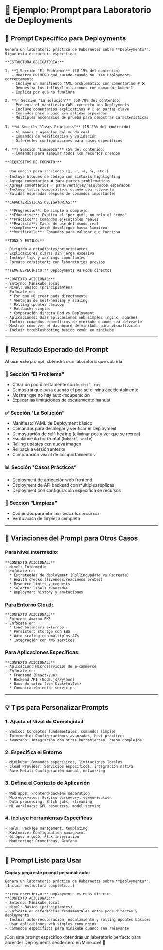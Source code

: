 # 📝 Ejemplo: Prompt para Laboratorio de Deployments

## 🎯 Prompt Específico para Deployments

```
Genera un laboratorio práctico de Kubernetes sobre **Deployments**. Sigue esta estructura específica:

**ESTRUCTURA OBLIGATORIA:**

1. **🚫 Sección "El Problema"** (10-15% del contenido)
   - Muestra PRIMERO qué sucede cuando NO usas Deployments correctamente
   - Incluye un manifiesto YAML problemático con comentarios # ❌ 
   - Demuestra los fallos/limitaciones con comandos kubectl
   - Explica por qué no funciona

2. **✅ Sección "La Solución"** (60-70% del contenido)
   - Presenta el manifiesto YAML correcto con Deployments
   - Incluye comentarios explicativos # 🎯 en partes clave
   - Comandos paso a paso con salidas esperadas
   - Múltiples escenarios de prueba para demostrar características

3. **📊 Sección "Casos Prácticos"** (15-20% del contenido)
   - Al menos 3 ejemplos del mundo real
   - Comandos de verificación y validación
   - Diferentes configuraciones para casos específicos

4. **🧹 Sección "Limpieza"** (5% del contenido)
   - Comandos para limpiar todos los recursos creados

**REQUISITOS DE FORMATO:**

- Usa emojis para secciones (🚫, ✅, 📊, 🔍, etc.)
- Incluye bloques de código con sintaxis highlighting
- Agrega comentarios ❌ para partes problemáticas
- Agrega comentarios ✅ para ventajas/resultados esperados
- Incluye tablas comparativas cuando sea relevante
- Salidas esperadas después de comandos importantes

**CARACTERÍSTICAS OBLIGATORIAS:**

- **Progresivo**: De simple a complejo
- **Educativo**: Explica el "por qué", no solo el "cómo"
- **Práctico**: Comandos ejecutables reales
- **Realista**: Casos de uso del mundo real
- **Completo**: Desde despliegue hasta limpieza
- **Verificable**: Comandos para validar que funciona

**TONO Y ESTILO:**

- Dirigido a estudiantes/principiantes
- Explicaciones claras sin jerga excesiva
- Incluye tips y warnings importantes
- Formato consistente con laboratorios previos

**TEMA ESPECÍFICO:** Deployments vs Pods directos

**CONTEXTO ADICIONAL:** 
- Entorno: Minikube local
- Nivel: Básico (principiantes)
- Enfócate en: 
  * Por qué NO crear pods directamente
  * Ventajas de self-healing y scaling
  * Rolling updates básicos
  * Rollbacks simples
  * Comparación directa Pod vs Deployment
- Aplicaciones: Usar aplicaciones web simples (nginx, apache)
- Incluir comandos específicos de minikube cuando sea relevante
- Mostrar cómo ver el dashboard de minikube para visualización
- Incluir troubleshooting básico común en minikube
```

---

## 🎯 Resultado Esperado del Prompt

Al usar este prompt, obtendrías un laboratorio que cubriría:

### **🚫 Sección "El Problema"**
- Crear un pod directamente con `kubectl run`
- Demostrar qué pasa cuando el pod se elimina accidentalmente
- Mostrar que no hay auto-recuperación
- Explicar las limitaciones de escalamiento manual

### **✅ Sección "La Solución"**
- Manifiesto YAML de Deployment básico
- Comandos para desplegar y verificar el Deployment
- Demostración de self-healing (eliminar pod y ver que se recrea)
- Escalamiento horizontal (`kubectl scale`)
- Rolling updates con nueva imagen
- Rollback a versión anterior
- Comparación visual de comportamientos

### **📊 Sección "Casos Prácticos"**
- Deployment de aplicación web frontend
- Deployment de API backend con múltiples réplicas
- Deployment con configuración específica de recursos

### **🧹 Sección "Limpieza"**
- Comandos para eliminar todos los recursos
- Verificación de limpieza completa

---

## 🔧 Variaciones del Prompt para Otros Casos

### Para Nivel Intermedio:
```
**CONTEXTO ADICIONAL:** 
- Nivel: Intermedio
- Enfócate en: 
  * Estrategias de deployment (RollingUpdate vs Recreate)
  * Health checks (liveness/readiness probes)
  * Resource limits y requests
  * Selector labels avanzados
  * Deployment history y anotaciones
```

### Para Entorno Cloud:
```
**CONTEXTO ADICIONAL:** 
- Entorno: Amazon EKS
- Enfócate en:
  * Load balancers externos
  * Persistent storage con EBS
  * Auto-scaling con múltiples AZs
  * Integración con AWS services
```

### Para Aplicaciones Específicas:
```
**CONTEXTO ADICIONAL:** 
- Aplicación: Microservicios de e-commerce
- Enfócate en:
  * Frontend (React/Vue)
  * Backend API (Node.js/Python)
  * Base de datos (con StatefulSet)
  * Comunicación entre servicios
```

---

## 💡 Tips para Personalizar Prompts

### 1. **Ajusta el Nivel de Complejidad**
```
- Básico: Conceptos fundamentales, comandos simples
- Intermedio: Configuraciones avanzadas, best practices
- Avanzado: Integración con otras herramientas, casos complejos
```

### 2. **Especifica el Entorno**
```
- Minikube: Comandos específicos, limitaciones locales
- Cloud Provider: Servicios específicos, integración nativa
- Bare Metal: Configuración manual, networking
```

### 3. **Define el Contexto de Aplicación**
```
- Web apps: Frontend/backend separation
- Microservices: Service discovery, communication
- Data processing: Batch jobs, streaming
- ML workloads: GPU resources, model serving
```

### 4. **Incluye Herramientas Específicas**
```
- Helm: Package management, templating
- Kustomize: Configuration management
- GitOps: ArgoCD, Flux integration
- Monitoring: Prometheus, Grafana
```

---

## 🚀 Prompt Listo para Usar

**Copia y pega este prompt personalizado:**

```
Genera un laboratorio práctico de Kubernetes sobre **Deployments**. [Incluir estructura completa...]

**TEMA ESPECÍFICO:** Deployments vs Pods directos
**CONTEXTO ADICIONAL:** 
- Entorno: Minikube local
- Nivel: Básico (principiantes)
- Enfócate en diferencias fundamentales entre pods directos y deployments
- Incluir auto-recuperación, escalamiento y rolling updates básicos
- Usar aplicaciones web simples como nginx
- Comandos específicos para minikube cuando sea relevante
```

¡Con este prompt específico obtendrás un laboratorio perfecto para aprender Deployments desde cero en Minikube! 🎯